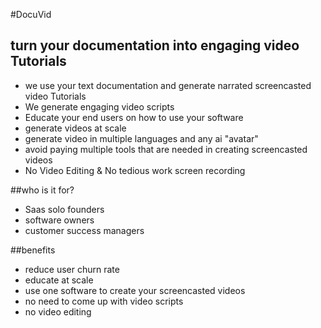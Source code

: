 #DocuVid
## turn your documentation into engaging video Tutorials

* we use your text documentation and generate narrated screencasted video Tutorials
* We generate engaging video scripts
* Educate your end users on how to use your software
* generate videos at scale
* generate video in multiple languages and any ai "avatar"
* avoid paying multiple tools that are needed in creating screencasted videos
* No Video Editing & No tedious work screen recording


##who is it for?
* Saas solo founders
* software owners
* customer success managers

##benefits
* reduce user churn rate
* educate at scale
* use one software to create your screencasted videos
* no need to come up with video scripts
* no video editing
